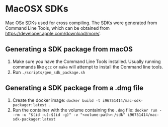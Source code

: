 # MacOSX SDKs

Mac OSx SDKs used for cross compiling. The SDKs were generated from Command Line Tools, which can be obtained
from https://developer.apple.com/download/more/.

## Generating a SDK package from macOS

1. Make sure you have the Command Line Tools installed. Usually running commands like `gcc` or `make` will attempt to
   install the Command line tools.
2. Run `./scripts/gen_sdk_package.sh`

## Generating a SDK package from a .dmg file

1. Create the docker image: `docker build -t i96751414/mac-sdk-packager:latest .`
2. Run the container with the volume containing the `.dmg` file: `docker run --rm -u "$(id -u):$(id -g)" -v "<volume-path>:/sdk" i96751414/mac-sdk-packager:latest`